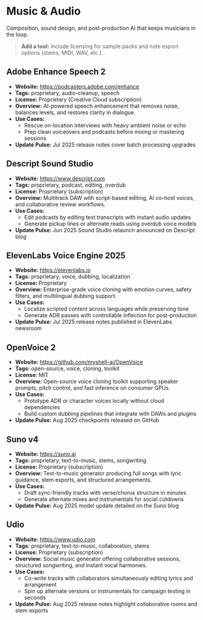 # Music & Audio

Composition, sound design, and post-production AI that keeps musicians in the loop.

> **Add a tool:** include licensing for sample packs and note export options (stems, MIDI, WAV, etc.).

## Adobe Enhance Speech 2
- **Website:** https://podcasters.adobe.com/enhance
- **Tags:** proprietary, audio-cleanup, speech
- **License:** Proprietary (Creative Cloud subscription)
- **Overview:** AI-powered speech enhancement that removes noise, balances levels, and restores clarity in dialogue.
- **Use Cases:**
  - Rescue on-location interviews with heavy ambient noise or echo
  - Prep clean voiceovers and podcasts before mixing or mastering sessions
- **Update Pulse:** Jul 2025 release notes cover batch processing upgrades

## Descript Sound Studio
- **Website:** https://www.descript.com
- **Tags:** proprietary, podcast, editing, overdub
- **License:** Proprietary (subscription)
- **Overview:** Multitrack DAW with script-based editing, AI co-host voices, and collaborative review workflows.
- **Use Cases:**
  - Edit podcasts by editing text transcripts with instant audio updates
  - Generate pickup lines or alternate reads using overdub voice models
- **Update Pulse:** Jun 2025 Sound Studio relaunch announced on Descript blog

## ElevenLabs Voice Engine 2025
- **Website:** https://elevenlabs.io
- **Tags:** proprietary, voice, dubbing, localization
- **License:** Proprietary
- **Overview:** Enterprise-grade voice cloning with emotion curves, safety filters, and multilingual dubbing support.
- **Use Cases:**
  - Localize scripted content across languages while preserving tone
  - Generate ADR passes with controllable inflection for post-production
- **Update Pulse:** Jul 2025 release notes published in ElevenLabs newsroom

## OpenVoice 2
- **Website:** https://github.com/myshell-ai/OpenVoice
- **Tags:** open-source, voice, cloning, toolkit
- **License:** MIT
- **Overview:** Open-source voice cloning toolkit supporting speaker prompts, pitch control, and fast inference on consumer GPUs.
- **Use Cases:**
  - Prototype ADR or character voices locally without cloud dependencies
  - Build custom dubbing pipelines that integrate with DAWs and plugins
- **Update Pulse:** Aug 2025 checkpoints released on GitHub

## Suno v4
- **Website:** https://suno.ai
- **Tags:** proprietary, text-to-music, stems, songwriting
- **License:** Proprietary (subscription)
- **Overview:** Text-to-music generator producing full songs with lyric guidance, stem exports, and structured arrangements.
- **Use Cases:**
  - Draft sync-friendly tracks with verse/chorus structure in minutes
  - Generate alternate mixes and instrumentals for social cutdowns
- **Update Pulse:** Aug 2025 model update detailed on the Suno blog

## Udio
- **Website:** https://www.udio.com
- **Tags:** proprietary, text-to-music, collaboration, stems
- **License:** Proprietary (subscription)
- **Overview:** Social music generator offering collaborative sessions, structured songwriting, and instant vocal harmonies.
- **Use Cases:**
  - Co-write tracks with collaborators simultaneously editing lyrics and arrangement
  - Spin up alternate versions or instrumentals for campaign testing in seconds
- **Update Pulse:** Aug 2025 release notes highlight collaborative rooms and stem exports
